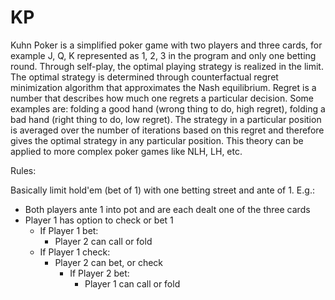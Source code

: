 # KP
Kuhn Poker is a simplified poker game with two players and three cards, for example J, Q, K represented as 1, 2, 3 in the program and only one betting round.  Through self-play, the optimal playing strategy is realized in the limit.  The optimal strategy is determined through counterfactual regret minimization algorithm that approximates the Nash equilibrium. 
Regret is a number that describes how much one regrets a particular decision. Some examples are: folding a good hand (wrong thing to do, high regret), folding a bad hand (right thing to do, low regret).  The strategy in a particular position is averaged over the number of iterations based on this regret and therefore gives the optimal strategy in any particular position.  This theory can be applied to more complex poker games like NLH, LH, etc.

Rules:

Basically limit hold'em (bet of 1) with one betting street and ante of 1.  E.g.:
- Both players ante 1 into pot and are each dealt one of the three cards
- Player 1 has option to check or bet 1
  - If Player 1 bet:
    - Player 2 can call or fold
  - If Player 1 check:
    - Player 2 can bet, or check
      - If Player 2 bet:
        - Player 1 can call or fold
